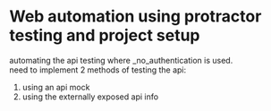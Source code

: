 # Web automation using protractor testing and project setup

automating the api testing where _no_authentication is used.
<br>need to implement 2 methods of testing the api:
1) using an api mock
2) using the externally exposed api info

